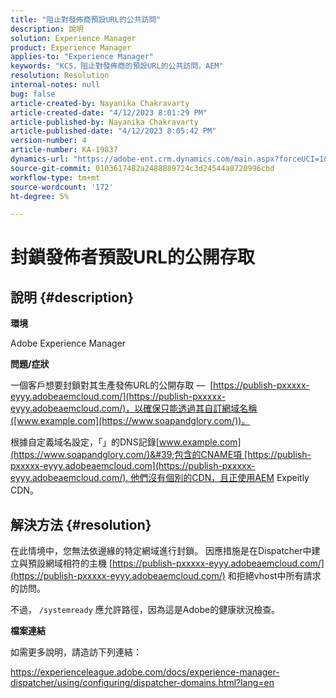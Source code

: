 ```yaml
---
title: "阻止對發佈商預設URL的公共訪問"
description: 說明
solution: Experience Manager
product: Experience Manager
applies-to: "Experience Manager"
keywords: "KCS，阻止對發佈商的預設URL的公共訪問，AEM"
resolution: Resolution
internal-notes: null
bug: false
article-created-by: Nayanika Chakravarty
article-created-date: "4/12/2023 8:01:29 PM"
article-published-by: Nayanika Chakravarty
article-published-date: "4/12/2023 8:05:42 PM"
version-number: 4
article-number: KA-19837
dynamics-url: "https://adobe-ent.crm.dynamics.com/main.aspx?forceUCI=1&pagetype=entityrecord&etn=knowledgearticle&id=b4dd55ce-6cd9-ed11-a7c7-6045bd006b4b"
source-git-commit: 0103617482a2488889724c3d24544a8720996cbd
workflow-type: tm+mt
source-wordcount: '172'
ht-degree: 5%

---
```


# 封鎖發佈者預設URL的公開存取

## 說明 {#description}


<b>環境</b>

Adobe Experience Manager

<b>問題/症狀</b>

一個客戶想要封鎖對其生產發佈URL的公開存取 —  [https://publish-pxxxxx-eyyy.adobeaemcloud.com/](https://publish-pxxxxx-eyyy.adobeaemcloud.com/)，以確保只能透過其自訂網域名稱([www.example.com](https://www.soapandglory.com/))。

根據自定義域名設定，「」的DNS記錄[www.example.com](https://www.soapandglory.com/)&#39;包含的CNAME項 [https://publish-pxxxxx-eyyy.adobeaemcloud.com](https://publish-pxxxxx-eyyy.adobeaemcloud.com/). 他們沒有個別的CDN，且正使用AEM Expeitly CDN。


## 解決方法 {#resolution}


在此情境中，您無法依邊緣的特定網域進行封鎖。 因應措施是在Dispatcher中建立與預設網域相符的主機 [https://publish-pxxxxx-eyyy.adobeaemcloud.com/](https://publish-pxxxxx-eyyy.adobeaemcloud.com/) 和拒絕vhost中所有請求的訪問。

不過， `/systemready` 應允許路徑，因為這是Adobe的健康狀況檢查。

<b>檔案連結</b>

如需更多說明，請造訪下列連結：

https://experienceleague.adobe.com/docs/experience-manager-dispatcher/using/configuring/dispatcher-domains.html?lang=en
